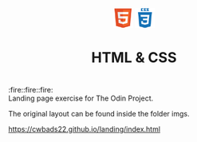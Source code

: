 <div align="center">
  <img src="https://github.com/devicons/devicon/blob/master/icons/html5/html5-original.svg" title="HTML5" alt="HTML" width="40" height="40"/>
  <img src="https://github.com/devicons/devicon/blob/master/icons/css3/css3-plain-wordmark.svg"  title="CSS3" alt="CSS" width="40" height="40"/>
  <h1>HTML & CSS<h1>
</div>
:fire::fire::fire:
<br>
Landing page exercise for The Odin Project.

The original layout can be found inside the folder
imgs. 

https://cwbads22.github.io/landing/index.html


